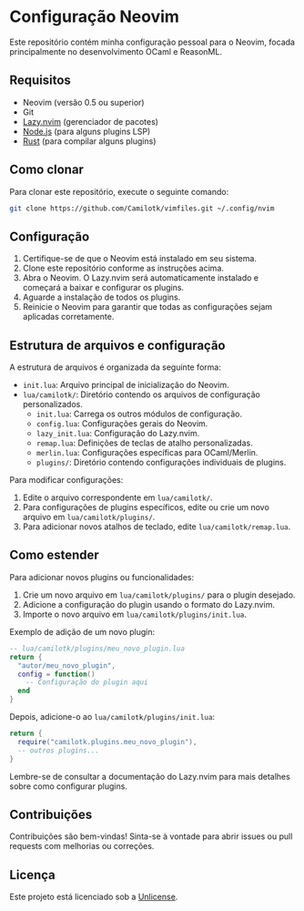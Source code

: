 # Configuração Neovim

Este repositório contém minha configuração pessoal para o Neovim, focada principalmente no desenvolvimento OCaml e ReasonML.

## Requisitos

- Neovim (versão 0.5 ou superior)
- Git
- [Lazy.nvim](https://github.com/folke/lazy.nvim) (gerenciador de pacotes)
- [Node.js](https://nodejs.org/) (para alguns plugins LSP)
- [Rust](https://www.rust-lang.org/) (para compilar alguns plugins)

## Como clonar

Para clonar este repositório, execute o seguinte comando:

```bash
git clone https://github.com/Camilotk/vimfiles.git ~/.config/nvim
```

## Configuração

1. Certifique-se de que o Neovim está instalado em seu sistema.
2. Clone este repositório conforme as instruções acima.
3. Abra o Neovim. O Lazy.nvim será automaticamente instalado e começará a baixar e configurar os plugins.
4. Aguarde a instalação de todos os plugins.
5. Reinicie o Neovim para garantir que todas as configurações sejam aplicadas corretamente.

## Estrutura de arquivos e configuração

A estrutura de arquivos é organizada da seguinte forma:

- `init.lua`: Arquivo principal de inicialização do Neovim.
- `lua/camilotk/`: Diretório contendo os arquivos de configuração personalizados.
  - `init.lua`: Carrega os outros módulos de configuração.
  - `config.lua`: Configurações gerais do Neovim.
  - `lazy_init.lua`: Configuração do Lazy.nvim.
  - `remap.lua`: Definições de teclas de atalho personalizadas.
  - `merlin.lua`: Configurações específicas para OCaml/Merlin.
  - `plugins/`: Diretório contendo configurações individuais de plugins.

Para modificar configurações:

1. Edite o arquivo correspondente em `lua/camilotk/`.
2. Para configurações de plugins específicos, edite ou crie um novo arquivo em `lua/camilotk/plugins/`.
3. Para adicionar novos atalhos de teclado, edite `lua/camilotk/remap.lua`.

## Como estender

Para adicionar novos plugins ou funcionalidades:

1. Crie um novo arquivo em `lua/camilotk/plugins/` para o plugin desejado.
2. Adicione a configuração do plugin usando o formato do Lazy.nvim.
3. Importe o novo arquivo em `lua/camilotk/plugins/init.lua`.

Exemplo de adição de um novo plugin:

```lua
-- lua/camilotk/plugins/meu_novo_plugin.lua
return {
  "autor/meu_novo_plugin",
  config = function()
    -- Configuração do plugin aqui
  end
}
```

Depois, adicione-o ao `lua/camilotk/plugins/init.lua`:

```lua
return {
  require("camilotk.plugins.meu_novo_plugin"),
  -- outros plugins...
}
```

Lembre-se de consultar a documentação do Lazy.nvim para mais detalhes sobre como configurar plugins.

## Contribuições

Contribuições são bem-vindas! Sinta-se à vontade para abrir issues ou pull requests com melhorias ou correções.

## Licença

Este projeto está licenciado sob a [Unlicense](LICENSE).
